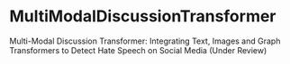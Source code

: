 # MultiModalDiscussionTransformer
Multi-Modal Discussion Transformer: Integrating Text, Images and Graph Transformers to Detect Hate Speech on Social Media (Under Review)
